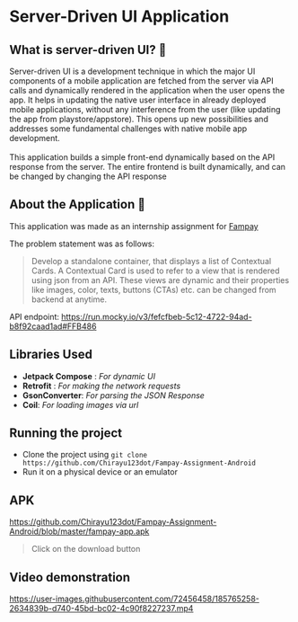 # Server-Driven UI Application

## What is server-driven UI? 🤔
Server-driven UI is a development technique in which the major UI components of a mobile application are fetched from the server via API calls and dynamically rendered in the application when the user opens the app. It helps in updating the native user interface in already deployed mobile applications, without any interference from the user (like updating the app from playstore/appstore).
This opens up new possibilities and addresses some fundamental challenges with native mobile app development.<br><br>
This application builds a simple front-end dynamically based on the API response from the server. The entire frontend is built dynamically, and can be changed by changing the API response

## About the Application 📱
This application was made as an internship assignment for [Fampay](https://fampay.in/)

The problem statement was as follows:
> Develop a standalone container, that displays a list of Contextual Cards. A Contextual Card is used to refer to a view that is rendered using json from an API. These views are dynamic and their properties like images, color, texts, buttons (CTAs) etc. can be changed from backend at anytime.

API endpoint: https://run.mocky.io/v3/fefcfbeb-5c12-4722-94ad-b8f92caad1ad#FFB486


## Libraries Used
- __Jetpack Compose__ : _For dynamic UI_
- __Retrofit__ : _For making the network requests_
- __GsonConverter__: _For parsing the JSON Response_
- __Coil__: _For loading images via url_

## Running the project
- Clone the project using `git clone https://github.com/Chirayu123dot/Fampay-Assignment-Android`
- Run it on a physical device or an emulator

## APK
https://github.com/Chirayu123dot/Fampay-Assignment-Android/blob/master/fampay-app.apk
> Click on the download button

## Video demonstration
https://user-images.githubusercontent.com/72456458/185765258-2634839b-d740-45bd-bc02-4c90f8227237.mp4


